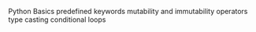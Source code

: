 Python Basics 
predefined keywords
mutability and immutability
operators
type casting
conditional
loops
